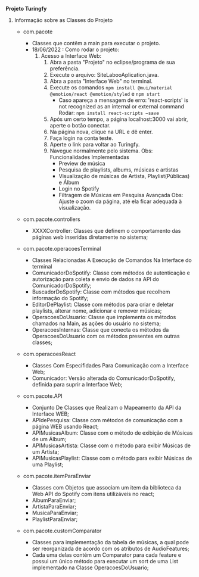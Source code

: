**Projeto Turingfy**
1. Informação sobre as Classes do Projeto
    - com.pacote
        - Classes que contêm a main para executar o projeto.
        - 18/06/2022 : Como rodar o projeto:
            1. Acesso a Interface Web:
                1. Abra a pasta "Projeto" no eclipse/programa de sua preferência.
                2. Execute o arquivo: SiteLabooAplication.java.
                3. Abra a pasta "Interface Web" no terminal.
                4. Execute os comandos `npm install @mui/material @emotion/react @emotion/styled` e `npm start`
                    - Caso apareça a mensagem de erro: 'react-scripts' is not recognized as an internal 
                    or external command Rodar: `npm install react-scripts –save`
                5. Após um certo tempo, a página localhost:3000 vai abrir, aperte o botão conectar.
                6. Na página nova, clique na URL e dê enter.
                7. Faça login na conta teste.
                8. Aperte o link para voltar ao Turingfy.
                9. Navegue normalmente pelo sistema.
                Obs: Funcionalidades Implementadas
                    - Preview de música
                    - Pesquisa de playlists, albums, músicas e artistas 
                    - Visualização de músicas de Artista, Playlist(Públicas) e Álbum
                    - Login no Spotify 
                    - Filtragem de Músicas em Pesquisa Avançada
                Obs: Ajuste o zoom da página, até ela ficar adequada à visualização.

    - com.pacote.controllers
        - XXXXController: Classes que definem o comportamento das páginas web inseridas diretamente no sistema;

    - com.pacote.operacoesTerminal
        - Classes Relacionadas A Execução de Comandos Na Interface do terminal
        - ComunicadorDoSpotify: Classe com métodos de autenticação e autorização para coleta e envio de dados na API do ComunicadorDoSpotify;
        - BuscadorDoSpotify: Classe com métodos que recolhem informação do Spotify;
        - EditorDePlaylist: Classe com métodos para criar e deletar playlists, alterar nome, adicionar e remover músicas;
        - OperacoesDoUsuario: Classe que implementa os métodos chamados na Main, as ações do usuário no sistema;
        - OperacoesInternas: Classe que conecta os métodos da OperacoesDoUsuario com os métodos presentes em outras classes;

    - com.operacoesReact
        - Classes Com Especifidades Para Comunicação com a Interface Web;
        - Comunicador: Versão alterada do ComunicadorDoSpotify, definida para suprir a Interface Web;

    - com.pacote.API
        - Conjunto De Classes que Realizam o Mapeamento da API da Interface WEB;
        - APIdePesquisa: Classe com métodos de comunicação com a página WEB usando React; 
        - APIMusicasAlbum: Classe com o método de exibição de Músicas de um Álbum;
        - APIMusicasArtista: Classe com o método para exibir Músicas de um Artista;
        - APIMusicasPlaylist: Classe com o método para exibir Músicas de uma Playlist;

    - com.pacote.itemParaEnviar
        - Classes com Objetos que associam um item da biblioteca da Web API do Spotify com itens utilizáveis no react;
        - AlbumParaEnviar;
        - ArtistaParaEnviar;
        - MusicaParaEnviar;
        - PlaylistParaEnviar;

    - com.pacote.customComparator
        - Classes para implementação da tabela de músicas, a qual pode ser reorganizada de acordo com os atributos de AudioFeatures;
        - Cada uma delas contém um Comparator<Track> para cada feature e possui um único método para executar um sort de uma List<Track>        
        implementado na Classe OperacoesDoUsuario;

